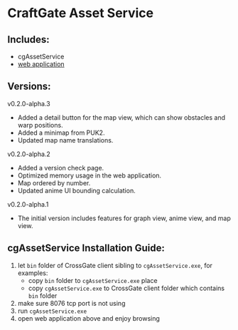 # CraftGate Asset Service

## Includes:
- cgAssetService
- [web application](https://cg.6qn.cc)

## Versions:
v0.2.0-alpha.3
- Added a detail button for the map view, which can show obstacles and warp positions.
- Added a minimap from PUK2.
- Updated map name translations.

v0.2.0-alpha.2
- Added a version check page.
- Optimized memory usage in the web application.
- Map ordered by number.
- Updated anime UI bounding calculation.

v0.2.0-alpha.1
- The initial version includes features for graph view, anime view, and map view.

## cgAssetService Installation Guide:
1. let `bin` folder of CrossGate client sibling to `cgAssetService.exe`, for examples:
   - copy `bin` folder to `cgAssetService.exe` place
   - copy `cgAssetService.exe` to CrossGate client folder which contains `bin` folder
2. make sure 8076 tcp port is not using
3. run `cgAssetService.exe`
4. open web application above and enjoy browsing
